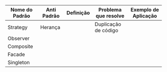 
| Nome do Padrão  | Anti Padrão | Definição | Problema que resolve | Exemplo de Aplicação |
| ------------- | ------------- | ------------- | ------------- | ------------- |
| Strategy  | Herança  | | Duplicação de código | |
| Observer  |  | | | |
| Composite  |  | | | |
| Facade  |  | | | |
| Singleton  |   | | | |

